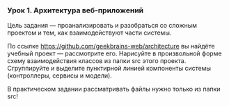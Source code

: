 ### Урок 1. Архитектура веб-приложений

Цель задания — проанализировать и разобраться со сложным проектом и тем, как взаимодействуют части системы.

По ссылке https://github.com/geekbrains-web/architecture вы найдёте учебный проект — рассмотрите его. Нарисуйте в произвольной форме схему взаимодействия классов из папки src этого проекта. Сгруппируйте и выделите пунктирной линией компоненты системы (контроллеры, сервисы и модели).

В практическом задании рассматривать файлы нужно только из папки src!
